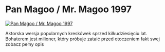 Pan Magoo / Mr. Magoo 1997 
=============
[![Pan Magoo / Mr. Magoo 1997 ](http://vidos.pl/images/player.gif)](http://vidos.pl/pan-magoo-mr-magoo-1997)

 Aktorska wersja popularnych kreskówek sprzed kilkudziesięciu lat. Bohaterem jest milioner, który próbuje zataić przed otoczeniem fakt swej zobacz pełny opis
